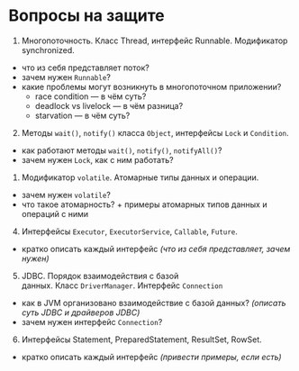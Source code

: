 # Вопросы на защите

1. Многопоточность. Класс Thread, интерфейс Runnable. Модификатор synchronized.
- что из себя представляет поток?
- зачем нужен `Runnable`?
- какие проблемы могут возникнуть в многопоточном приложении?
	- race condition — в чём суть?
	- deadlock vs livelock — в чём разница?
	- starvation — в чём суть?
2. Методы `wait()`, `notify()` класса `Object`, интерфейсы `Lock` и `Condition`.
- как работают методы `wait()`, `notify()`, `notifyAll()`?
- зачем нужен `Lock`, как с ним работать?
1. Модификатор `volatile`. Атомарные типы данных и операции.
- зачем нужен `volatile`?
- что такое атомарность? + примеры атомарных типов данных и операций с ними
4. Интерфейсы `Executor`, `ExecutorService`, `Callable`, `Future`.
- кратко описать каждый интерфейс _(что из себя представляет, зачем нужен)_
5. JDBC. Порядок взаимодействия с базой данных. Класс `DriverManager`. Интерфейс `Connection`
- как в JVM организовано взаимодействие с базой данных? _(описать суть JDBC и драйверов JDBC)_
- зачем нужен интерфейс `Connection`?
6. Интерфейсы Statement, PreparedStatement, ResultSet, RowSet.
- кратко описать каждый интерфейс _(привести примеры, если есть)_
